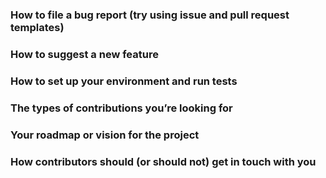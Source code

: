 ### How to file a bug report (try using issue and pull request templates)
### How to suggest a new feature
### How to set up your environment and run tests
### The types of contributions you’re looking for
### Your roadmap or vision for the project
### How contributors should (or should not) get in touch with you
